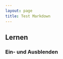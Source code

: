```yaml
---
layout: page
title: Test Markdown
---
```


## Lernen

### Ein- und Ausblenden 

<head>
    <script language="JavaScript" type="text/javascript">
      <!--
      function alleAusblenden(){
        var elemente = document.getElementById

("ebenen").getElementsByTagName("p");
        for (var i = 0; i < elemente.length; i++) {
          elemente[i].style.display = "none";
        }
      }
      
      function einblenden(div){
        alleAusblenden()
        document.getElementById(div).style.display = 

"inline";
      }
      
      //-->
    </script>
  </head>
  <body>
  <div id="ebenen">  
    <li><a href="#" onclick="einblenden('ebene2'); return 

false;">Nierenphysiologie</a></li>
    
      <p id="ebene2" style="display:none;">
        Glomerulus<br>Tubulus
      </p>
    
<li><a href="#" onclick="einblenden('ebene3'); return 

false;">nfi </a></li>
       <p id="ebene3" style="display:none;">
        Glomerul<br>Tubul
      </p>
</div>
	</body>


### Ein- und Ausblenden Variante 2

<head>
<script src="https://code.jquery.com/jquery-latest.js"></script>
<style>
#socialbookmarksanzeigen {
	background-color: lightgrey;
	padding: 0.4em;
}
#sozialbookmarks {
	background-color: white;
	padding: 0.4em;
}
</style>
<script>
$(document).ready(function(){
    /* Hier der jQuery-Code */
    $('#sobo-einausblenden').click(function(){
    	$('#sozialbookmarks').toggle('slow');
    })
});
</script>
</head>
<body>
<p id="socialbookmarksanzeigen">
    <a href="#" id="sobo-einausblenden">Weiterempfehlen</a>
</p>
<div id="sozialbookmarks" style="display:none">
  <p><b>Bereich für social bookmarks</b><br>
  Hier kommen nun die üblichen Verdächtigen und Logos dazu.<br>
  Nicht vergessen, meine Seite zu bookmarken!</p>
</div>
</body>

### Test

<h3><img style="float: left; margin: 0px 15px 15px 0px;" src="assets/images/Frohberg.png" width="140" hight="200"/>Franziska Frohberg</h3><p><i>Lehrkraft für besondere Aufgaben</i></p><p>Franziska Frohberg lehrt und forscht am Institut für Bildungswissenschaften am Lehrstuhl für Empirische Schul- und Unterrichtsforschung an der Universität Leipzig.Sie lehrt in den Modulen 1 und 2 der Bildungswissenschaften. Im Mittelpunkt ihrer Forschungsinteressen stehen Implizite Theorie zu Intelligenz, Veränderung von Mindsets bei Lehrpersonen und deren Einfluss auf Lehr-Lern-Arrangements.</p><br style="clear: both;" />
<head>
<script src="https://code.jquery.com/jquery-latest.js"></script>
<style>
#sonstigesanzeigen {
  background-color: lightgrey;
  padding: 0.4em;
}
#sonstiges {
  background-color: white;
  padding: 0.4em;
}
</style>
<script>
$(document).ready(function(){
    /* Hier der jQuery-Code */
    $('#sobo-einausblenden').click(function(){
      $('#sonstiges').toggle('slow');
    })
});
</script>
</head>
<body>
<p id="sonstigesanzeigen">
    <a href="#" id="sobo-einausblenden">Kontakt und Kurzbiografie</a>
</p>
<div id="sonstiges" style="display:none">
  <p><b>Kontakt</b><br>
  Hier kommen nun die üblichen Verdächtigen und Logos dazu.<br>
  Nicht vergessen, meine Seite zu bookmarken!</p>
  <p><b>Kurzbiografie</b><br>
  Hier kommen nun die üblichen Verdächtigen und Logos dazu.<br>
  Nicht vergessen, meine Seite zu bookmarken!</p>
</div>
</body>